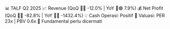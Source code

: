 📊 TALF Q2 2025
📈 Revenue (QoQ 🔻🔴 -12.0% | YoY 🔼🟢 7.9%)
💰 Net Profit (QoQ 🔻🔴 -82.8% | YoY 🔻🔴 -1432.4%)
💡 Cash Operasi: Positif
🧮 Valuasi: PER 23x | PBV 0.6x
🧱 Fundamental perlu dicermati
